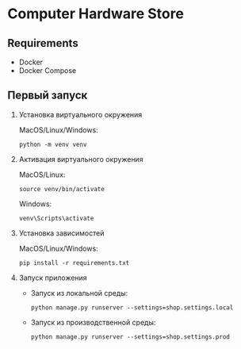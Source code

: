 # Computer Hardware Store



## Requirements
* Docker
* Docker Compose

## Первый запуск

1. Установка виртуального окружения

   MacOS/Linux/Windows:

   ```
   python -m venv venv
   ```
2. Активация виртуального окружения

   MacOS/Linux:

   ```
   source venv/bin/activate
   ```

   Windows:

   ```
   venv\Scripts\activate
   ```
3. Установка зависимостей

   MacOS/Linux/Windows:

   ```
   pip install -r requirements.txt
   ```
4. Запуск приложения

   * Запуск из локальной среды:
     ```
     python manage.py runserver --settings=shop.settings.local
     ```
   * Запуск из производственной среды:
     ```
     python manage.py runserver --settings=shop.settings.prod
     ```


